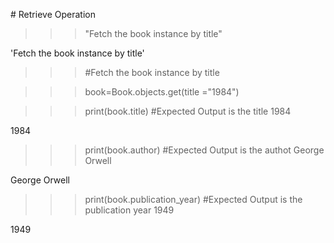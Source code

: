 \# Retrieve Operation

>>> "Fetch the book instance by title"

'Fetch the book instance by title'

>>> #Fetch the book instance by title 

>>> book=Book.objects.get(title ="1984")

>>> print(book.title) #Expected Output is the title 1984

1984

>>> print(book.author) #Expected Output is the authot George Orwell

George Orwell

>>> print(book.publication\_year) #Expected Output is the publication year 1949

1949


